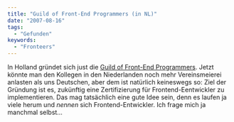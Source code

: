 ```yaml
---
title: "Guild of Front-End Programmers (in NL)"
date: "2007-08-16"
tags:
  - "Gefunden"
keywords:
  - "Fronteers"
---
```


In Holland gründet sich just die [Guild of Front-End Programmers](http://www.quirksmode.org/blog/archives/2007/07/guild_of_fronte.html). Jetzt könnte man den Kollegen in den Niederlanden noch mehr Vereinsmeierei anlasten als uns Deutschen, aber dem ist natürlich keineswegs so: Ziel der Gründung ist es, zukünftig eine Zertifizierung für Frontend-Eentwickler zu implementieren. Das mag tatsächlich eine gute Idee sein, denn es laufen ja viele herum und _nennen_ sich Frontend-Entwickler. Ich frage mich ja manchmal selbst…
